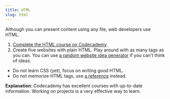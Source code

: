 ```yaml
---
title: HTML
slug: html
---
```


Although you can present content using any file, web developers use HTML.

  1. [Complete the HTML course on Codecademy][codeacademy-html].
  2. Create five websites with plain HTML. Play around with as many tags as you
     can. You can use [a random website idea generator][random-website] if
     you can't think of ideas.

[codeacademy-html]: https://www.codecademy.com/learn/learn-html
[random-website]: https://www.generatormix.com/random-website-idea-generator

* Do not learn CSS (yet), focus on writing good HTML.
* Do not memorize HTML tags, use [a reference][htmlreference] instead.

[htmlreference]: https://htmlreference.io/

**Explanation**: Codecademy has excellent courses with up-to-date information.
Working on projects is a very effective way to learn.
